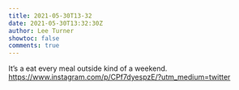 ```yaml
---
title: 2021-05-30T13-32
date: 2021-05-30T13:32:30Z
author: Lee Turner
showtoc: false
comments: true
---
```


It’s a eat every meal outside kind of a weekend. https://www.instagram.com/p/CPf7dyespzE/?utm_medium=twitter

